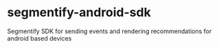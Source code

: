 # segmentify-android-sdk
Segmentify SDK for sending events and rendering recommendations for android based devices
